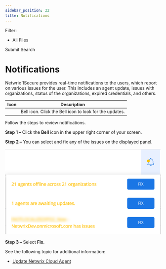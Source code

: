 ```yaml
---
sidebar_position: 22
title: Notifications
---
```


Filter: 

* All Files

Submit Search

# Notifications

Netwrix 1Secure provides real-time notifications to the users, which report on various issues for the user. This includes an agent update, issues with organizations, status of the organizations, expired credentials, and others.

| Icon | Description |
| --- | --- |
|  | Bell icon. Click the Bell icon to look for the updates. |

Follow the steps to review notifications.

**Step 1 –** Click the **Bell** icon in the upper right corner of your screen.

**Step 2 –** You can select and fix any of the issues on the displayed panel.

![](../../Resources/Images/1Secure/Notifications.png)

**Step 3 –** Select **Fix**.

See the following topic for additional information:

* [Update Netwrix Cloud Agent](UpdateNetwrixCloudAgent "Update Netwrix Cloud Agent")